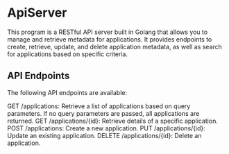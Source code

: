 # ApiServer
This program is a RESTful API server built in Golang that allows you to manage and retrieve metadata for applications. It provides endpoints to create, retrieve, update, and delete application metadata, as well as search for applications based on specific criteria.

## API Endpoints
The following API endpoints are available:

GET /applications: Retrieve a list of applications based on query parameters. If no query parameters are passed, all applications are returned.
GET /applications/{id}: Retrieve details of a specific application.
POST /applications: Create a new application.
PUT /applications/{id}: Update an existing application.
DELETE /applications/{id}: Delete an application.